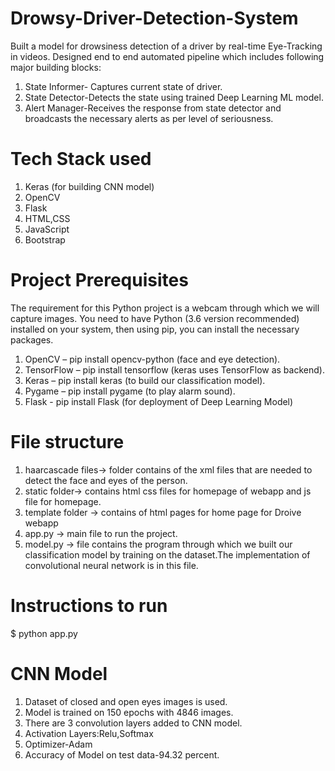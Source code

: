 # Drowsy-Driver-Detection-System
  Built a model for drowsiness detection of a driver by real-time Eye-Tracking in videos.
 Designed end to end automated pipeline which  includes following major building blocks:
  1. State Informer- Captures current state of driver.
  2. State Detector-Detects the state using trained Deep Learning ML model.
  3. Alert Manager-Receives the response from state detector and broadcasts the necessary alerts as per level of seriousness.

# Tech Stack used
1. Keras (for building CNN model)
2. OpenCV
3. Flask
4. HTML,CSS
5. JavaScript
6. Bootstrap

# Project Prerequisites
The requirement for this Python project is a webcam through which we will capture images. You need to have Python (3.6 version recommended) installed on your system, then using pip, you can install the necessary packages.

1. OpenCV – pip install opencv-python (face and eye detection).
2. TensorFlow – pip install tensorflow (keras uses TensorFlow as backend).
3. Keras – pip install keras (to build our classification model).
4. Pygame – pip install pygame (to play alarm sound).
5. Flask - pip install  Flask (for deployment of Deep Learning Model)

# File structure 

1. haarcascade files-> folder contains of the xml files that are needed to detect the face and eyes of the person.
2. static folder-> contains html  css files for homepage of webapp and js file for homepage.
3. template folder  -> contains of html pages for home page for Droive webapp
4. app.py -> main file to run the project.
5. model.py ->  file contains the program through which we built our classification model by training on the dataset.The implementation of convolutional neural network  is in               this file.


# Instructions to run
$ python  app.py


# CNN Model 
  1. Dataset of closed and open eyes images is used.
  2. Model is trained on 150 epochs with 4846 images.
  3. There are 3 convolution layers added to CNN model.
  4. Activation Layers:Relu,Softmax
  5. Optimizer-Adam
  6. Accuracy of  Model on test data-94.32 percent.
 
